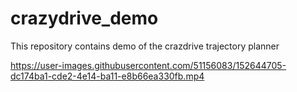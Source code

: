 # crazydrive_demo
This repository contains demo of the crazdrive trajectory planner

https://user-images.githubusercontent.com/51156083/152644705-dc174ba1-cde2-4e14-ba11-e8b66ea330fb.mp4

